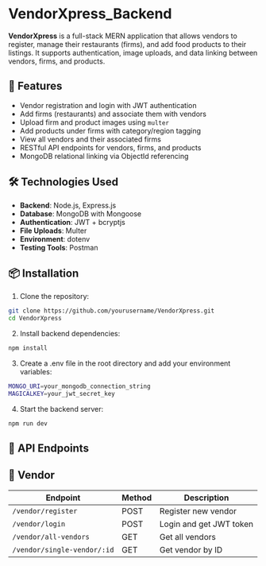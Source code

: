 # VendorXpress_Backend
**VendorXpress** is a full-stack MERN application that allows vendors to register, manage their restaurants (firms), and add food products to their listings. It supports authentication, image uploads, and data linking between vendors, firms, and products.

## 🚀 Features
- Vendor registration and login with JWT authentication
- Add firms (restaurants) and associate them with vendors
- Upload firm and product images using `multer`
- Add products under firms with category/region tagging
- View all vendors and their associated firms
- RESTful API endpoints for vendors, firms, and products
- MongoDB relational linking via ObjectId referencing

## 🛠️ Technologies Used
- **Backend**: Node.js, Express.js
- **Database**: MongoDB with Mongoose
- **Authentication**: JWT + bcryptjs
- **File Uploads**: Multer
- **Environment**: dotenv
- **Testing Tools**: Postman

## 📦 Installation
1. Clone the repository:
```bash
git clone https://github.com/yourusername/VendorXpress.git
cd VendorXpress
```
2. Install backend dependencies:
```bash
npm install
```
3. Create a .env file in the root directory and add your environment variables:
```bash
MONGO_URI=your_mongodb_connection_string
MAGICALKEY=your_jwt_secret_key
```
4. Start the backend server:
```bash
npm run dev
```

## 🧪 API Endpoints

##  🔐 Vendor
| Endpoint                    | Method | Description             |
| --------------------------- | ------ | ----------------------- |
| `/vendor/register`          | POST   | Register new vendor     |
| `/vendor/login`             | POST   | Login and get JWT token |
| `/vendor/all-vendors`       | GET    | Get all vendors         |
| `/vendor/single-vendor/:id` | GET    | Get vendor by ID        |




